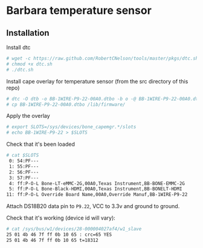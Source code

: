 # Barbara temperature sensor

## Installation

Install dtc

```sh
# wget -c https://raw.github.com/RobertCNelson/tools/master/pkgs/dtc.sh
# chmod +x dtc.sh
# ./dtc.sh
```

Install cape overlay for temperature sensor (from the src directory of this repo)

```sh
# dtc -O dtb -o BB-1WIRE-P9-22-00A0.dtbo -b o -@ BB-1WIRE-P9-22-00A0.dts
# cp BB-1WIRE-P9-22-00A0.dtbo /lib/firmware/
```

Apply the overlay

```sh
# export SLOTS=/sys/devices/bone_capemgr.*/slots
# echo BB-1WIRE-P9-22 > $SLOTS
```

Check that it's been loaded

```sh
# cat $SLOTS
 0: 54:PF---
 1: 55:PF---
 2: 56:PF---
 3: 57:PF---
 4: ff:P-O-L Bone-LT-eMMC-2G,00A0,Texas Instrument,BB-BONE-EMMC-2G
 5: ff:P-O-L Bone-Black-HDMI,00A0,Texas Instrument,BB-BONELT-HDMI
11: ff:P-O-L Override Board Name,00A0,Override Manuf,BB-1WIRE-P9-22
```

Attach DS18B20 data pin to `P9.22`, VCC to 3.3v and ground to ground.

Check that it's working (device id will vary):

```sh
# cat /sys/bus/w1/devices/28-000004027af4/w1_slave
25 01 4b 46 7f ff 0b 10 65 : crc=65 YES
25 01 4b 46 7f ff 0b 10 65 t=18312
```
